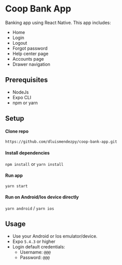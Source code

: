 # Coop Bank App

Banking app using React Native.
This app includes: 
- Home
- Login
- Logout
- Forgot password
- Help center page
- Accounts page
- Drawer navigation

## Prerequisites
- NodeJs
- Expo CLI
- npm or yarn

## Setup
#### Clone repo
`https://github.com/dluismendezpy/coop-bank-app.git`

#### Install dependencies
`npm install` or `yarn install`

#### Run app
`yarn start`

#### Run on Android/Ios device directly
`yarn android` / `yarn ios`

## Usage
- Use your Android or Ios emulator/device.
- Expo `5.4.3` or higher
- Login default credentials:
  - Username: `@@@`
  - Password: `@@@`
